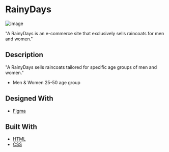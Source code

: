 # RainyDays
![image](https://www.shopnorwaymks.no/wp-content/uploads/2024/02/Screenshot-2023-12-10-200419.png)

"A RainyDays is an e-commerce site that exclusively sells raincoats for men and women."

## Description

"A RainyDays sells raincoats tailored for specific age groups of men and women."

- Men & Women 25-50 age group

## Designed With
- [Figma](https://www.figma.com/)

## Built With
- [HTML](https://www.w3schools.com/html/)
- [CSS](https://www.w3schools.com/css/default.asp)
